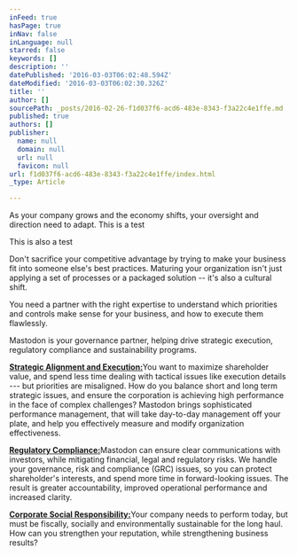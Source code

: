 ```yaml
---
inFeed: true
hasPage: true
inNav: false
inLanguage: null
starred: false
keywords: []
description: ''
datePublished: '2016-03-03T06:02:48.594Z'
dateModified: '2016-03-03T06:02:30.326Z'
title: ''
author: []
sourcePath: _posts/2016-02-26-f1d037f6-acd6-483e-8343-f3a22c4e1ffe.md
published: true
authors: []
publisher:
  name: null
  domain: null
  url: null
  favicon: null
url: f1d037f6-acd6-483e-8343-f3a22c4e1ffe/index.html
_type: Article

---
```

As your company grows and the economy shifts, your oversight and direction need to adapt. This is a test

This is also a test

Don't sacrifice your competitive advantage by trying to make your business fit into someone else's best practices. Maturing your organization isn't just applying a set of processes or a packaged solution -- it's also a cultural shift.

You need a partner with the right expertise to understand which priorities and controls make sense for your business, and how to execute them flawlessly.

Mastodon is your governance partner, helping drive strategic execution, regulatory compliance and sustainability programs.

[**Strategic Alignment and Execution:**][0]You want to maximize shareholder value, and spend less time dealing with tactical issues like execution details --- but priorities are misaligned. How do you balance short and long term strategic issues, and ensure the corporation is achieving high performance in the face of complex challenges? Mastodon brings sophisticated performance management, that will take day-to-day management off your plate, and help you effectively measure and modify organization effectiveness.

[**Regulatory Compliance:**][1]Mastodon can ensure clear communications with investors, while mitigating financial, legal and regulatory risks. We handle your governance, risk and compliance (GRC) issues, so you can protect shareholder's interests, and spend more time in forward-looking issues. The result is greater accountability, improved operational performance and increased clarity.

[**Corporate Social Responsibility:**][2]Your company needs to perform today, but must be fiscally, socially and environmentally sustainable for the long haul. How can you strengthen your reputation, while strengthening business results?

[0]: http://mastodonconsulting.com/services_strategy.html
[1]: http://mastodonconsulting.com/services_compliance.html
[2]: http://mastodonconsulting.com/services_csr.html